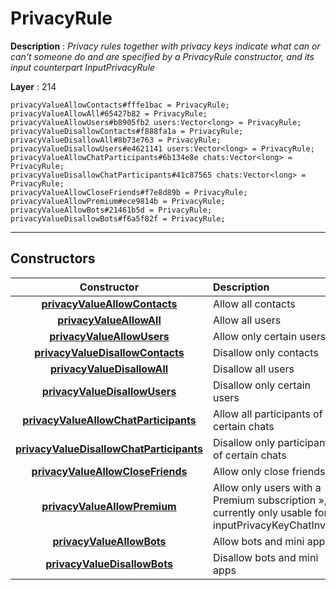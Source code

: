 # PrivacyRule

**Description** : *Privacy rules together with privacy keys indicate what can or can&#039;t someone do and are specified by a PrivacyRule constructor, and its input counterpart InputPrivacyRule*

**Layer** : 214

```tl
privacyValueAllowContacts#fffe1bac = PrivacyRule;
privacyValueAllowAll#65427b82 = PrivacyRule;
privacyValueAllowUsers#b8905fb2 users:Vector<long> = PrivacyRule;
privacyValueDisallowContacts#f888fa1a = PrivacyRule;
privacyValueDisallowAll#8b73e763 = PrivacyRule;
privacyValueDisallowUsers#e4621141 users:Vector<long> = PrivacyRule;
privacyValueAllowChatParticipants#6b134e8e chats:Vector<long> = PrivacyRule;
privacyValueDisallowChatParticipants#41c87565 chats:Vector<long> = PrivacyRule;
privacyValueAllowCloseFriends#f7e8d89b = PrivacyRule;
privacyValueAllowPremium#ece9814b = PrivacyRule;
privacyValueAllowBots#21461b5d = PrivacyRule;
privacyValueDisallowBots#f6a5f82f = PrivacyRule;
```

---

## Constructors

| Constructor | Description |
| :---: | :--- |
| [**privacyValueAllowContacts**](constructor/privacyValueAllowContacts) | Allow all contacts |
| [**privacyValueAllowAll**](constructor/privacyValueAllowAll) | Allow all users |
| [**privacyValueAllowUsers**](constructor/privacyValueAllowUsers) | Allow only certain users |
| [**privacyValueDisallowContacts**](constructor/privacyValueDisallowContacts) | Disallow only contacts |
| [**privacyValueDisallowAll**](constructor/privacyValueDisallowAll) | Disallow all users |
| [**privacyValueDisallowUsers**](constructor/privacyValueDisallowUsers) | Disallow only certain users |
| [**privacyValueAllowChatParticipants**](constructor/privacyValueAllowChatParticipants) | Allow all participants of certain chats |
| [**privacyValueDisallowChatParticipants**](constructor/privacyValueDisallowChatParticipants) | Disallow only participants of certain chats |
| [**privacyValueAllowCloseFriends**](constructor/privacyValueAllowCloseFriends) | Allow only close friends » |
| [**privacyValueAllowPremium**](constructor/privacyValueAllowPremium) | Allow only users with a Premium subscription », currently only usable for inputPrivacyKeyChatInvite |
| [**privacyValueAllowBots**](constructor/privacyValueAllowBots) | Allow bots and mini apps |
| [**privacyValueDisallowBots**](constructor/privacyValueDisallowBots) | Disallow bots and mini apps |
